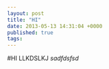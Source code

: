 ```yaml
---
layout: post
title: "HI"
date: 2013-05-13 14:31:04 +0000
published: true
tags:
---
```

#HI LLKDSLKJ
*sadfdsfsd*